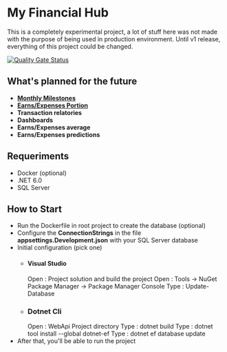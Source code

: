 # My Financial Hub
This is a completely experimental project, a lot of stuff here was not made with the purpose of being used in production environment.
Until v1 release, everything of this project could be changed.

[![Quality Gate Status](https://sonarcloud.io/api/project_badges/measure?project=My-Financial-Hub_core-api&metric=alert_status)](https://sonarcloud.io/summary/new_code?id=My-Financial-Hub_core-api)   

## What's planned for the future
- **[Monthly Milestones](https://github.com/Chingling152/my-financial-hub/issues/9)**
- **[Earns/Expenses Portion](https://github.com/Chingling152/my-financial-hub/issues/10)**
- **Transaction relatories**
- **Dashboards**
- **Earns/Expenses average**
- **Earns/Expenses predictions**

## Requeriments
  * Docker (optional)
  * .NET 6.0
  * SQL Server 

## How to Start
* Run the Dockerfile in root project to create the database (optional)
* Configure the **ConnectionStrings** in the file **appsettings.Development.json** with your SQL Server database
* Initial configuration (pick one)
  * #### Visual Studio
    Open : Project solution and build the project
    Open : Tools -> NuGet Package Manager -> Package Manager Console
    Type : Update-Database
  * ### Dotnet Cli
    Open : WebApi Project directory
    Type : dotnet build
    Type : dotnet tool install --global dotnet-ef
    Type : dotnet ef database update
* After that, you'll be able to run the project
